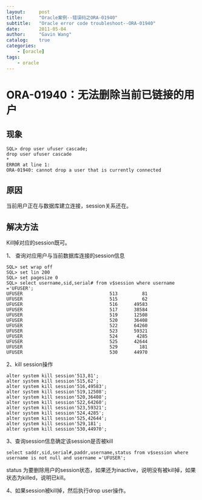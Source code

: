 ```yaml
---
layout:     post
title:      "Oracle案例--错误码之ORA-01940"
subtitle:   "Oracle error code troubleshoot--ORA-01940"
date:       2011-05-04
author:     "Gavin Wang"
catalog:    true
categories:
    - [oracle]
tags:
    - oracle
---
```


# ORA-01940：无法删除当前已链接的用户 

## 现象

```shell
SQL> drop user ufuser cascade;    
drop user ufuser cascade
*
ERROR at line 1:
ORA-01940: cannot drop a user that is currently connected
```

## 原因

当前用户正在与数据库建立连接，session关系还在。

## 解决方法

Kill掉对应的session既可。

1、	查询对应用户与当前数据库连接的session信息

```shell
SQL> set wrap off    
SQL> set lin 200
SQL> set pagesize 0
SQL> select username,sid,serial# from v$session where username ='UFUSER';
UFUSER                                513         81
UFUSER                                515         62
UFUSER                                516      49583
UFUSER                                517      38584
UFUSER                                519      12508
UFUSER                                520      36408
UFUSER                                522      64260
UFUSER                                523      59321
UFUSER                                524       4285
UFUSER                                525      42644
UFUSER                                529        181
UFUSER                                530      44970
```

2、kill session操作

```shell
alter system kill session'513,81';
alter system kill session'515,62';
alter system kill session'516,49583';
alter system kill session'519,12508';
alter system kill session'520,36408';
alter system kill session'522,64260';
alter system kill session'523,59321';
alter system kill session'524,4285';
alter system kill session'525,42644';
alter system kill session'529,181';
alter system kill session'530,44970';
```

3、查询session信息确定该session是否被kill

```
select saddr,sid,serial#,paddr,username,status from v$session where username is not null and username ='UFUSER';
```

status 为要删除用户的session状态，如果还为inactive，说明没有被kill掉，如果状态为killed，说明已kill。

4、如果session被kill掉，然后执行drop user操作。

